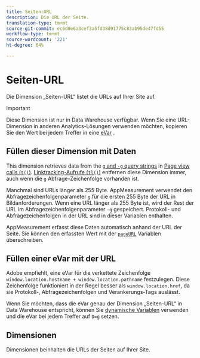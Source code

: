 ```yaml
---
title: Seiten-URL
description: Die URL der Seite.
translation-type: tm+mt
source-git-commit: ec6d8e6a3cef3a5fd38d91775c83ab95de47fd55
workflow-type: tm+mt
source-wordcount: '221'
ht-degree: 64%

---
```



# Seiten-URL

Die Dimension „Seiten-URL“ listet die URLs auf Ihrer Site auf.

>[!IMPORTANT]
>
>Diese Dimension ist nur in Data Warehouse verfügbar. Wenn Sie eine URL-Dimension in anderen Analytics-Lösungen verwenden möchten, kopieren Sie den Wert bei jedem Treffer in eine [eVar](evar.md) .

## Füllen dieser Dimension mit Daten

This dimension retrieves data from the [`g` and `-g` query strings](/help/implement/validate/query-parameters.md) in [Page view calls (`t()`)](/help/implement/vars/functions/t-method.md). [Linktracking-Aufrufe (`tl()`)](/help/implement/vars/functions/tl-method.md) entfernen diese Dimension immer, auch wenn die `g` Abfrage-Zeichenfolge vorhanden ist.

Manchmal sind URLs länger als 255 Byte. AppMeasurement verwendet den Abfragezeichenfolgenparameter `g` für die ersten 255 Byte der URL in Bildanforderungen. Wenn eine URL länger als 255 Byte ist, wird der Rest der URL im Abfragezeichenfolgenparameter `-g` gespeichert. Protokoll- und Abfragezeichenfolgen in der URL sind in dieser Variablen enthalten.

AppMeasurement erfasst diese Daten automatisch anhand der URL der Seite. Sie können den erfassten Wert mit der [`pageURL`](/help/implement/vars/page-vars/pageurl.md) Variablen überschreiben.

## Füllen einer eVar mit der URL

Adobe empfiehlt, eine eVar für die verkettete Zeichenfolge `window.location.hostname + window.location.pathname` festzulegen. Diese Zeichenfolge funktioniert in der Regel besser als `window.location.href`, da sie Protokoll-, Abfragezeichenfolgen und Verankerungs-Tags auslässt.

Wenn Sie möchten, dass die eVar genau der Dimension „Seiten-URL“ in Data Warehouse entspricht, können Sie [dynamische Variablen](/help/implement/vars/page-vars/dynamic-variables.md) verwenden und die eVar bei jedem Treffer auf `D=g` setzen.

## Dimensionen

Dimensionen beinhalten die URLs der Seiten auf Ihrer Site.
